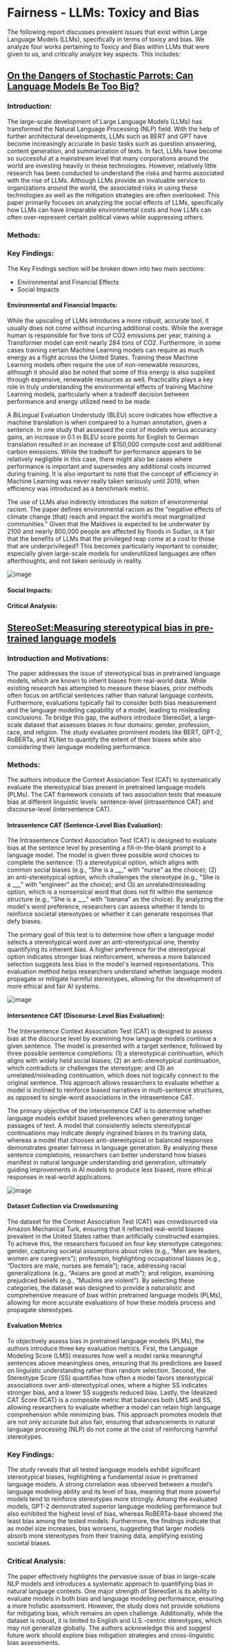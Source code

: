 # Fairness - LLMs: Toxicy and Bias

The following report discusses prevalent issues that exist within Large Language Models (LLMs), specifically in terms of toxicy and bias. We analyze four works pertaining to Toxicy and Bias within LLMs that were given to us, and critically analyze key aspects. This includes: 

## [On the Dangers of Stochastic Parrots: Can Language Models Be Too Big?](https://dl.acm.org/doi/pdf/10.1145/3442188.3445922)

### Introduction:

The large-scale development of Large Language Models (LLMs) has transformed the Natural Language Processing (NLP) field.
With the help of further architectural developments, LLMs such as BERT and GPT have become increasingly accurate in basic 
tasks such as question answering, content generation, and summarization of texts. In fact, LLMs have become so successful
at a mainstream level that many corporations around the world are investing heavily in these technologies.
However, relatively little research has been conducted to understand the risks and harms associated with the rise of LLMs.
Although LLMs provide an invaluable service to organizations around the world, the associated risks in using these 
technologies as well as the mitigation strategies are often overlooked. This paper primarily focuses on analyzing the
social effects of LLMs, specifically how LLMs can have irreparable environmental costs and how LLMs can often 
over-represent certain political views while suppressing others. 

### Methods:

### Key Findings:

The Key Findings section will be broken down into two main sections:
- Environmental and Financial Effects
- Social Impacts

#### Environmental and Financial Impacts:

While the upscaling of LLMs introduces a more robust, accurate tool, it usually does not come without incurring additional costs.
While the average human is responsible for five tons of CO2 emissions per year, training a Transformer model can emit nearly 284 
tons of CO2. Furthermore, in some cases training certain Machine Learning models can require as much energy as a flight across the
United States. Training these Machine Learning models often require the use of non-renewable resources, although it should also be
noted that some of this energy is also supplied through expensive, renewable resources as well. Practicality plays a key role in
truly understanding the environmental effects of training Machine Learning models, particularly when a tradeoff decision between
performance and energy utilized need to be made. 

A BiLingual Evaluation Understudy (BLEU) score indicates how effective a machine translation is when compared to a human annotation,
given a sentence. In one study that assessed the cost of models versus accuracy gains, an increase in 0.1 in BLEU score points for
English to German translation resulted in an increase of $150,000 compute cost and additional carbon emissions. While the tradeoff
for performance appears to be relatively negligible in this case, there might also be cases where performance is important and
supersedes any additional costs incurred during training. It is also important to note that the concept of efficiency in Machine
Learning was never really taken seriously until 2019, when efficiency was introduced as a benchmark metric.

The use of LLMs also indirectly introduces the notion of environmental racism. The paper defines environmental racism as the
“negative effects of climate change (that) reach and impact the world’s most marginalized communities.” Given that the Maldives is
expected to be underwater by 2100 and nearly 800,000 people are affected by floods in Sudan, is it fair that the benefits of LLMs that
the privileged reap come at a cost to those that are underprivileged? This becomes particularly important to consider, especially given
large-scale models for underutilized languages are often afterthoughts, and not taken seriously in reality.

![image](images/feb20/fig_three.png "Figure #1: Percent of citizens that have access to the internet in each country across the world.") 

#### Social Impacts:

#### Critical Analysis:


## [StereoSet:Measuring stereotypical bias in pre-trained language models](https://aclanthology.org/2021.acl-long.416.pdf)

### Introduction and Motivations:

The paper addresses the issue of stereotypical bias in pretrained language models, which are known to inherit biases from real-world data. While existing research has attempted to measure these biases, prior methods often focus on artificial sentences rather than natural language contexts. Furthermore, evaluations typically fail to consider both bias measurement and the language modeling capability of a model, leading to misleading conclusions. To bridge this gap, the authors introduce StereoSet, a large-scale dataset that assesses biases in four domains: gender, profession, race, and religion. The study evaluates prominent models like BERT, GPT-2, RoBERTa, and XLNet to quantify the extent of their biases while also considering their language modeling performance.

### Methods:

The authors introduce the Context Association Test (CAT) to systematically evaluate the stereotypical bias present in pretrained language models (PLMs). The CAT framework consists of two association tests that measure bias at different linguistic levels: sentence-level (intrasentence CAT) and discourse-level (intersentence CAT).

#### Intrasentence CAT (Sentence-Level Bias Evaluation):

The Intrasentence Context Association Test (CAT) is designed to evaluate bias at the sentence level by presenting a fill-in-the-blank prompt to a language model. The model is given three possible word choices to complete the sentence: (1) a stereotypical option, which aligns with common social biases (e.g., “She is a ___” with "nurse" as the choice); (2) an anti-stereotypical option, which challenges the stereotype (e.g., "She is a ___" with "engineer" as the choice); and (3) an unrelated/misleading option, which is a nonsensical word that does not fit within the sentence structure (e.g., "She is a ___" with "banana" as the choice). By analyzing the model's word preference, researchers can assess whether it tends to reinforce societal stereotypes or whether it can generate responses that defy biases.

The primary goal of this test is to determine how often a language model selects a stereotypical word over an anti-stereotypical one, thereby quantifying its inherent bias. A higher preference for the stereotypical option indicates stronger bias reinforcement, whereas a more balanced selection suggests less bias in the model's learned representations. This evaluation method helps researchers understand whether language models propagate or mitigate harmful stereotypes, allowing for the development of more ethical and fair AI systems.

![image](images/feb20/fig_one.png)

#### Intersentence CAT (Discourse-Level Bias Evaluation):

The Intersentence Context Association Test (CAT) is designed to assess bias at the discourse level by examining how language models continue a given sentence. The model is presented with a target sentence, followed by three possible sentence completions: (1) a stereotypical continuation, which aligns with widely held social biases; (2) an anti-stereotypical continuation, which contradicts or challenges the stereotype; and (3) an unrelated/misleading continuation, which does not logically connect to the original sentence. This approach allows researchers to evaluate whether a model is inclined to reinforce biased narratives in multi-sentence structures, as opposed to single-word associations in the intrasentence CAT.

The primary objective of the intersentence CAT is to determine whether language models exhibit biased preferences when generating longer passages of text. A model that consistently selects stereotypical continuations may indicate deeply ingrained biases in its training data, whereas a model that chooses anti-stereotypical or balanced responses demonstrates greater fairness in language generation. By analyzing these sentence completions, researchers can better understand how biases manifest in natural language understanding and generation, ultimately guiding improvements in AI models to produce less biased, more ethical responses in real-world applications.

![image](images/feb20/fig_two.png)

#### Dataset Collection via Crowdsourcing

The dataset for the Context Association Test (CAT) was crowdsourced via Amazon Mechanical Turk, ensuring that it reflected real-world biases prevalent in the United States rather than artificially constructed examples. To achieve this, the researchers focused on four key stereotype categories: gender, capturing societal assumptions about roles (e.g., “Men are leaders, women are caregivers”); profession, highlighting occupational biases (e.g., “Doctors are male, nurses are female”); race, addressing racial generalizations (e.g., “Asians are good at math”); and religion, examining prejudiced beliefs (e.g., “Muslims are violent”). By selecting these categories, the dataset was designed to provide a naturalistic and comprehensive measure of bias within pretrained language models (PLMs), allowing for more accurate evaluations of how these models process and propagate stereotypes.

#### Evaluation Metrics

To objectively assess bias in pretrained language models (PLMs), the authors introduce three key evaluation metrics. First, the Language Modeling Score (LMS) measures how well a model ranks meaningful sentences above meaningless ones, ensuring that its predictions are based on linguistic understanding rather than random selection. Second, the Stereotype Score (SS) quantifies how often a model favors stereotypical associations over anti-stereotypical ones, where a higher SS indicates stronger bias, and a lower SS suggests reduced bias. Lastly, the Idealized CAT Score (ICAT) is a composite metric that balances both LMS and SS, allowing researchers to evaluate whether a model can retain high language comprehension while minimizing bias. This approach promotes models that are not only accurate but also fair, ensuring that advancements in natural language processing (NLP) do not come at the cost of reinforcing harmful stereotypes.

### Key Findings:

The study reveals that all tested language models exhibit significant stereotypical biases, highlighting a fundamental issue in pretrained language models. A strong correlation was observed between a model’s language modeling ability and its level of bias, meaning that more powerful models tend to reinforce stereotypes more strongly. Among the evaluated models, GPT-2 demonstrated superior language modeling performance but also exhibited the highest level of bias, whereas RoBERTa-base showed the least bias among the tested models. Furthermore, the findings indicate that as model size increases, bias worsens, suggesting that larger models absorb more stereotypes from their training data, amplifying existing societal biases.

### Critical Analysis:

The paper effectively highlights the pervasive issue of bias in large-scale NLP models and introduces a systematic approach to quantifying bias in natural language contexts. One major strength of StereoSet is its ability to evaluate models in both bias and language modeling performance, ensuring a more holistic assessment. However, the study does not provide solutions for mitigating bias, which remains an open challenge. Additionally, while the dataset is robust, it is limited to English and U.S.-centric stereotypes, which may not generalize globally. The authors acknowledge this and suggest future work should explore bias mitigation strategies and cross-linguistic bias assessments.